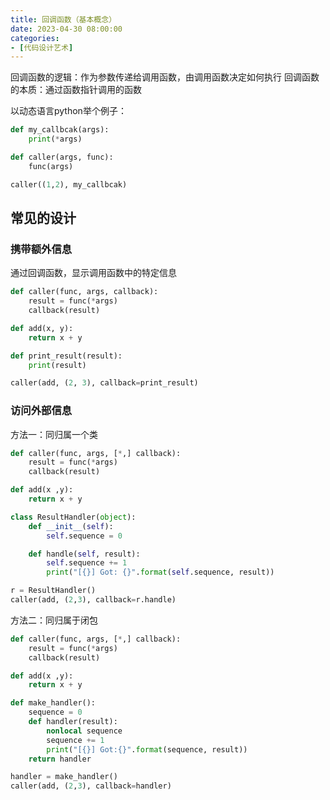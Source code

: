 ```yaml
---
title: 回调函数（基本概念）
date: 2023-04-30 08:00:00
categories: 
- [代码设计艺术]
---
```




回调函数的逻辑：作为参数传递给调用函数，由调用函数决定如何执行
回调函数的本质：通过函数指针调用的函数

以动态语言python举个例子：

```python
def my_callbcak(args):
    print(*args)

def caller(args, func):
    func(args)

caller((1,2), my_callbcak)
```
## 常见的设计

### 携带额外信息
通过回调函数，显示调用函数中的特定信息

```python
def caller(func, args, callback):
    result = func(*args)
    callback(result)

def add(x, y):
    return x + y

def print_result(result):
    print(result)

caller(add, (2, 3), callback=print_result)
```

### 访问外部信息
方法一：同归属一个类
```python
def caller(func, args, [*,] callback):
    result = func(*args)
    callback(result)

def add(x ,y):
    return x + y

class ResultHandler(object):
    def __init__(self):
        self.sequence = 0

    def handle(self, result):
        self.sequence += 1
        print("[{}] Got: {}".format(self.sequence, result))

r = ResultHandler()
caller(add, (2,3), callback=r.handle)
```

方法二：同归属于闭包
```python
def caller(func, args, [*,] callback):
    result = func(*args)
    callback(result)

def add(x ,y):
    return x + y

def make_handler():
    sequence = 0
    def handler(result):
        nonlocal sequence
        sequence += 1
        print("[{}] Got:{}".format(sequence, result))
    return handler

handler = make_handler()
caller(add, (2,3), callback=handler)
```
